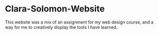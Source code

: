 # Clara-Solomon-Website
This website was a mix of an assignment for my web design course, and a way for me to creatively display the tools I have learned.
